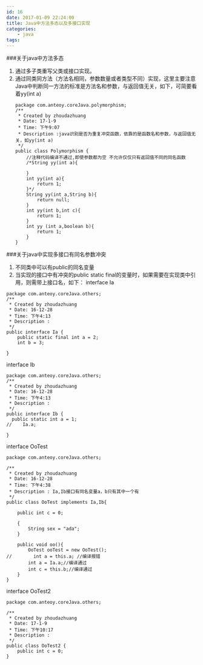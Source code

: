 ```yaml
---
id: 16
date: 2017-01-09 22:24:00
title: Java中方法多态以及多接口实现
categories:
    - java
tags:
---
```


###关于java中方法多态

1. 通过多子类重写父类或接口实现。
2. 通过同类同方法（方法名相同，参数数量或者类型不同）实现，这里主要注意Java中判断同一方法的标准是方法名和参数，与返回值无关，如下，可简要看着yy(int a)
	```
	package com.anteoy.coreJava.polymorphism;
    /**
     * Created by zhoudazhuang
     * Date: 17-1-9
     * Time: 下午9:07
     * Description :java识别是否为重复冲突函数，依靠的是函数名和参数，与返回值无关，如yy(int a)
     */
    public class Polymorphism {
        //注释代码编译不通过,即使参数都为空 不允许仅仅只有返回值不同的同名函数
        /*String yy(int a){

        }
        int yy(int a){
            return 1;
        }*/
        String yy(int a,String b){
            return null;
        }
        int yy(int b,int c){
            return 1;
        }
        int yy (int a,boolean b){
            return 1;
        }
    }
	```
###关于java中实现多接口有同名参数冲突
1. 不同类中可以有public的同名变量
2. 当实现的接口中有冲突的public static final的变量时，如果需要在实现类中引用，则需带上接口名，如下：
interface Ia
```
package com.anteoy.coreJava.others;
/**
 * Created by zhoudazhuang
 * Date: 16-12-28
 * Time: 下午4:13
 * Description :
 */
public interface Ia {
    public static final int a = 2;
    int b = 3;

}
```
interface Ib
```
package com.anteoy.coreJava.others;
/**
 * Created by zhoudazhuang
 * Date: 16-12-28
 * Time: 下午4:13
 * Description :
 */
public interface Ib {
  public static int a = 1;
//    Ia.a;

}
```
interface OoTest
```
package com.anteoy.coreJava.others;

/**
 * Created by zhoudazhuang
 * Date: 16-12-28
 * Time: 下午4:38
 * Description : Ia,Ib接口有同名变量a，b只有其中一个有
 */
public class OoTest implements Ia,Ib{

    public int c = 0;

    {
        String sex = "ada";
    }

    public void oo(){
        OoTest ooTest = new OoTest();
//        int a = this.a; //编译报错
        int a = Ia.a;//编译通过
        int c = this.b;//编译通过
    }
}
```
interface OoTest2
```
package com.anteoy.coreJava.others;

/**
 * Created by zhoudazhuang
 * Date: 17-1-9
 * Time: 下午10:17
 * Description :
 */
public class OoTest2 {
    public int c = 0;
}

```

